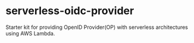 # serverless-oidc-provider
Starter kit for providing OpenID Provider(OP) with serverless architectures using AWS Lambda.
